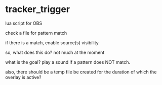 # tracker_trigger
lua script for OBS

check a file for pattern match

if there is a match, enable source(s) visibility

so, what does this do? not much at the moment

what is the goal? play a sound if a pattern does NOT match.

also, there should be a temp file be created for the duration of which the overlay is active?
